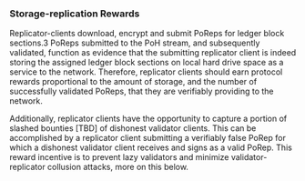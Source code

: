### Storage-replication Rewards

Replicator-clients download, encrypt and submit PoReps for ledger block sections.3  PoReps submitted to the PoH stream, and subsequently validated, function as evidence that the submitting replicator client is indeed storing the assigned ledger block sections on local hard drive space as a service to the network. Therefore, replicator clients should earn protocol rewards proportional to the amount of storage, and the number of successfully validated PoReps, that they are verifiably providing to the network.

Additionally, replicator clients have the opportunity to capture a portion of slashed bounties [TBD] of dishonest validator clients. This can be accomplished by a replicator client submitting a verifiably false PoRep for which a dishonest validator client receives and signs as a valid PoRep. This reward incentive is to prevent lazy validators and minimize validator-replicator collusion attacks, more on this below.
